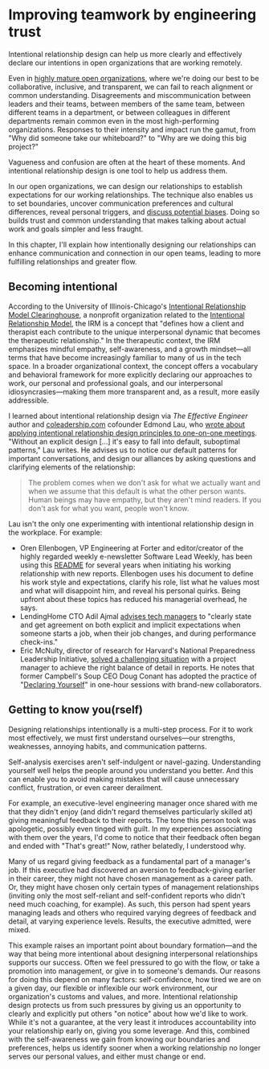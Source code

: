 # Improving teamwork by engineering trust
Intentional relationship design can help us more clearly and effectively declare our intentions in open organizations that are working remotely.

Even in [highly mature open organizations](https://opensource.com/open-organization/17/7/introducing-open-org-maturity-model), where we're doing our best to be collaborative, inclusive, and transparent, we can fail to reach alignment or common understanding. Disagreements and miscommunication between leaders and their teams, between members of the same team, between different teams in a department, or between colleagues in different departments remain common even in the most high-performing organizations. Responses to their intensity and impact run the gamut, from "Why did someone take our whiteboard?" to "Why are we doing this big project?"

Vagueness and confusion are often at the heart of these moments. And intentional relationship design is one tool to help us address them.

In our open organizations, we can design our relationships to establish expectations for our working relationships. The technique also enables us to set boundaries, uncover communication preferences and cultural differences, reveal personal triggers, and [discuss potential biases](https://opensource.com/open-organization/17/10/open-decision-bias-checklist). Doing so builds trust and common understanding that makes talking about actual work and goals simpler and less fraught.

In this chapter, I'll explain how intentionally designing our relationships can enhance communication and connection in our open teams, leading to more fulfilling relationships and greater flow.

## Becoming intentional
According to the University of Illinois-Chicago's [Intentional Relationship Model Clearinghouse](https://irm.ahslabs.uic.edu), a nonprofit organization related to the [Intentional Relationship Model](http://irm.ahslabs.uic.edu/what-is-the-irm/), the IRM is a concept that "defines how a client and therapist each contribute to the unique interpersonal dynamic that becomes the therapeutic relationship." In the therapeutic context, the IRM emphasizes mindful empathy, self-awareness, and a growth mindset—all terms that have become increasingly familiar to many of us in the tech space. In a broader organizational context, the concept offers a vocabulary and behavioral framework for more explicitly declaring our approaches to work, our personal and professional goals, and our interpersonal idiosyncrasies—making them more transparent and, as a result, more easily addressible.

I learned about intentional relationship design via *The Effective Engineer* author and [coleadership.com](http://coleadership.com) cofounder Edmond Lau, who [wrote about applying intentional relationship design principles to one-on-one meetings](http://www.effectiveengineer.com/blog/secret-to-effective-one-on-ones). "Without an explicit design [...] it's easy to fall into default, suboptimal patterns," Lau writes. He advises us to notice our default patterns for important conversations, and design our alliances by asking questions and clarifying elements of the relationship:

> The problem comes when we don't ask for what we actually want and when we assume that this default is what the other person wants. Human beings may have empathy, but they aren't mind readers. If you don't ask for what you want, people won't know.

Lau isn't the only one experimenting with intentional relationship design in the workplace. For example:

- Oren Ellenbogen, VP Engineering at Forter and editor/creator of the highly regarded weekly e-newsletter Software Lead Weekly, has been using this [README](https://docs.google.com/document/d/1sx5ssYb_xMrmwPpyjD5xP7RvQ7cHweDYlRGn2SXztKw/edit) for several years when initiating his working relationship with new reports. Ellenbogen uses his document to define his work style and expectations, clarify his role, list what he values most and what will disappoint him, and reveal his personal quirks. Being upfront about these topics has reduced his managerial overhead, he says.
- LendingHome CTO Adil Ajmal [advises tech managers](http://firstround.com/review/veteran-cto-with-20-years-experience-answers-your-top-startup-building-questions/) to "clearly state and get agreement on both explicit and implicit expectations when someone starts a job, when their job changes, and during performance check-ins."
- Eric McNulty, director of research for Harvard's National Preparedness Leadership Initiative, [solved a challenging situation](https://www.oreilly.com/ideas/are-you-intentionally-designing-your-leadership-relationships) with a project manager to achieve the right balance of detail in reports. He notes that former Campbell's Soup CEO Doug Conant has adopted the practice of "[Declaring Yourself](https://conantleadership.com/a-highly-effective-leadership-habit-for-building-relationships/)" in one-hour sessions with brand-new collaborators.

## Getting to know you(rself)
Designing relationships intentionally is a multi-step process. For it to work most effectively, we must first understand ourselves—our strengths, weaknesses, annoying habits, and communication patterns.

Self-analysis exercises aren't self-indulgent or navel-gazing. Understanding yourself well helps the people around you understand you better. And this can enable you to avoid making mistakes that will cause unnecessary conflict, frustration, or even career derailment.

For example, an executive-level engineering manager once shared with me that they didn't enjoy (and didn't regard themselves particularly skilled at) giving meaningful feedback to their reports. The tone this person took was apologetic, possibly even tinged with guilt. In my experiences associating with them over the years, I'd come to notice that their feedback often began and ended with "That's great!" Now, rather belatedly, I understood why.

Many of us regard giving feedback as a fundamental part of a manager's job. If this executive had discovered an aversion to feedback-giving earlier in their career, they might not have chosen management as a career path. Or, they might have chosen only certain types of management relationships (inviting only the most self-reliant and self-confident reports who didn't need much coaching, for example). As such, this person had spent years managing leads and others who required varying degrees of feedback and detail, at varying experience levels. Results, the executive admitted, were mixed.

This example raises an important point about boundary formation—and the way that being more intentional about designing interpersonal relationships supports our success. Often we feel pressured to go with the flow, or take a promotion into management, or give in to someone's demands. Our reasons for doing this depend on many factors: self-confidence, how tired we are on a given day, our flexible or inflexible our work environment, our organization's customs and values, and more. Intentional relationship design protects us from such pressures by giving us an opportunity to clearly and explicitly put others "on notice" about how we'd like to work. While it's not a guarantee, at the very least it introduces accountability into your relationship early on, giving you some leverage. And this, combined with the self-awareness we gain from knowing our boundaries and preferences, helps us identify sooner when a working relationship no longer serves our personal values, and either must change or end.
